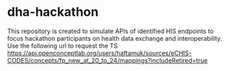 # dha-hackathon

This repository is created to simulate APIs of identified HIS endpoints to focus hackathon participants on health data exchange and interoperability.
Use the following url to request the TS
https://api.openconceptlab.org/users/haftamuk/sources/eCHIS-CODES/concepts/fp_new_at_20_to_24/mappings?includeRetired=true

